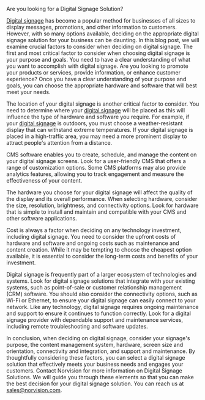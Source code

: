 Are you looking for a Digital Signage Solution?  

[Digital signage](https://www.norvision.com/public-digital-signage/) has become a popular method for businesses of all sizes to display messages, promotions, and other information to customers. However, with so many options available, deciding on the appropriate digital signage solution for your business can be daunting. In this blog post, we will examine crucial factors to consider when deciding on digital signage.
The first and most critical factor to consider when choosing digital signage is your purpose and goals. You need to have a clear understanding of what you want to accomplish with digital signage. Are you looking to promote your products or services, provide information, or enhance customer experience? Once you have a clear understanding of your purpose and goals, you can choose the appropriate hardware and software that will best meet your needs.

The location of your digital signage is another critical factor to consider. You need to determine where your [digital signage](https://www.norvision.com/public-digital-signage/) will be placed as this will influence the type of hardware and software you require. For example, if your [digital signage](https://www.norvision.com/public-digital-signage/) is outdoors, you must choose a weather-resistant display that can withstand extreme temperatures. If your digital signage is placed in a high-traffic area, you may need a more prominent display to attract people's attention from a distance.

CMS software enables you to create, schedule, and manage the content on your digital signage screens. Look for a user-friendly CMS that offers a range of customization options. Some CMS platforms may also provide analytics features, allowing you to track engagement and measure the effectiveness of your content.

The hardware you choose for your digital signage will affect the quality of the display and its overall performance. When selecting hardware, consider the size, resolution, brightness, and connectivity options. Look for hardware that is simple to install and maintain and compatible with your CMS and other software applications.

Cost is always a factor when deciding on any technology investment, including digital signage. You need to consider the upfront costs of hardware and software and ongoing costs such as maintenance and content creation. While it may be tempting to choose the cheapest option available, it is essential to consider the long-term costs and benefits of your investment.

Digital signage is frequently part of a larger ecosystem of technologies and systems. Look for digital signage solutions that integrate with your existing systems, such as point-of-sale or customer relationship management (CRM) software. You should also consider the connectivity options, such as Wi-Fi or Ethernet, to ensure your digital signage can easily connect to your network.
Like any technology, digital signage requires ongoing maintenance and support to ensure it continues to function correctly. Look for a digital signage provider with dependable support and maintenance services, including remote troubleshooting and software updates.

In conclusion, when deciding on digital signage, consider your signage's purpose, the content management system, hardware, screen size and orientation, connectivity and integration, and support and maintenance. By thoughtfully considering these factors, you can select a digital signage solution that effectively meets your business needs and engages your customers. Contact Norvision for more information on Digital Signage Solutions. We will guide you through these elements so that you can make the best decision for your digital signage solution. You can reach us at sales@norvision.com.
